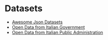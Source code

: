 # Datasets

* [Awesome Json Datasets](https://github.com/jdorfman/awesome-json-datasets)
* [Open Data from Italian Government](http://dati.mit.gov.it/catalog/dataset)
* [Open Data from Italian Public Administration](http://www.dati.gov.it/)
